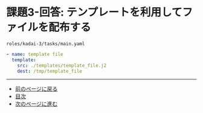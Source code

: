 # 課題3-回答: テンプレートを利用してファイルを配布する

`roles/kadai-3/tasks/main.yaml`

```yaml
- name: template file
  template:
    src: ./templates/template_file.j2
    dest: /tmp/template_file
```

---

- [前のページに戻る](step6.md)
- [目次](README.md)
- [次のページに進む](step7.md)
